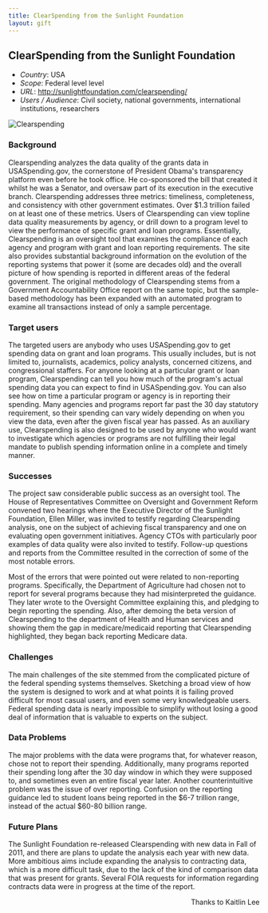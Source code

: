 ```yaml
---
title: ClearSpending from the Sunlight Foundation
layout: gift
---
```


## ClearSpending from the Sunlight Foundation


* *Country*: USA
* *Scope*: Federal level level
* *URL*: http://sunlightfoundation.com/clearspending/
* *Users / Audience*: Civil society, national governments, international institutions, researchers

<img alt="Clearspending" src="http://farm8.staticflickr.com/7226/7272476246_5ba1cbc2e7_o.png" class="screenshot" />

### Background

Clearspending analyzes the data quality of the grants data in USASpending.gov, the cornerstone of President Obama's transparency platform even before he took office. He co-sponsored the bill that created it whilst he was a Senator, and oversaw part of its execution in the executive branch. Clearspending addresses three metrics: timeliness, completeness, and consistency with other government estimates. Over $1.3 trillion failed on at least one of these metrics. Users of Clearspending can view topline data quality measurements by agency, or drill down to a program level to view the performance of specific grant and loan programs. Essentially, Clearspending is an oversight tool that examines the compliance of each agency and program with grant and loan reporting requirements. The site also provides substantial background information on the evolution of the reporting systems that power it (some are decades old) and the overall picture of how spending is reported in different areas of the federal government. The original methodology of Clearspending stems from a Government Accountability Office report on the same topic, but the sample-based methodology has been expanded with an automated program to examine all transactions instead of only a sample percentage.

### Target users

The targeted users are anybody who uses USASpending.gov to get spending data on grant and loan programs. This usually includes, but is not limited to, journalists, academics, policy analysts, concerned citizens, and congressional staffers. For anyone looking at a particular grant or loan program, Clearspending can tell you how much of the program's actual spending data you can expect to find in USASpending.gov. You can also see how on time a particular program or agency is in reporting their spending. Many agencies and programs report far past the 30 day statutory requirement, so their spending can vary widely depending on when you view the data, even after the given fiscal year has passed. As an auxiliary use, Clearspending is also designed to be used by anyone who would want to investigate which agencies or programs are not fulfilling their legal mandate to publish spending information online in a complete and timely manner.

### Successes

The project saw considerable public success as an oversight tool. The House of Representatives Committee on Oversight and Government Reform convened two hearings where the Executive Director of the Sunlight Foundation, Ellen Miller, was invited to testify regarding Clearspending analysis, one on the subject of achieving fiscal transparency and one on evaluating open government initiatives. Agency CTOs with particularly poor examples of data quality were also invited to testify. Follow-up questions and reports from the Committee resulted in the correction of some of the most notable errors.

Most of the errors that were pointed out were related to non-reporting programs. Specifically, the Department of Agriculture had chosen not to report for several programs because they had misinterpreted the guidance. They later wrote to the Oversight Committee explaining this, and pledging to begin reporting the spending. Also, after demoing the beta version of Clearspending to the department of Health and Human services and showing them the gap in medicare/medicaid reporting that Clearspending highlighted, they began back reporting Medicare data.

### Challenges

The main challenges of the site stemmed from the complicated picture of the federal spending systems themselves. Sketching a broad view of how the system is designed to work and at what points it is failing proved difficult for most casual users, and even some very knowledgeable users. Federal spending data is nearly impossible to simplify without losing a good deal of information that is valuable to experts on the subject.

### Data Problems

The major problems with the data were programs that, for whatever reason, chose not to report their spending. Additionally, many programs reported their spending long after the 30 day window in which they were supposed to, and sometimes even an entire fiscal year later. Another counterintuitive problem was the issue of over reporting. Confusion on the reporting guidance led to student loans being reported in the $6-7 trillion range, instead of the actual $60-80 billion range.

### Future Plans

The Sunlight Foundation re-released Clearspending with new data in Fall of 2011, and there are plans to update the analysis each year with new data. More ambitious aims include expanding the analysis to contracting data, which is a more difficult task, due to the lack of the kind of comparison data that was present for grants. Several FOIA requests for information regarding contracts data were in progress at the time of the report.

<p style="text-align: right">Thanks to Kaitlin Lee</p>